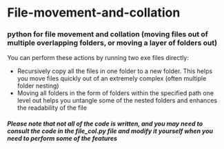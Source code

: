 # File-movement-and-collation
### python for file movement and collation (moving files out of multiple overlapping folders, or moving a layer of folders out)
You can perform these actions by running two exe files directly: 
* Recursively copy all the files in one folder to a new folder. This helps you move files quickly out of an extremely complex (often multiple folder nesting) 
* Moving all folders in the form of folders within the specified path one level out helps you untangle some of the nested folders and enhances the readability of the file
##### Please note that not all of the code is written, and you may need to consult the code in the file_col.py file and modify it yourself when you need to perform some of the features
